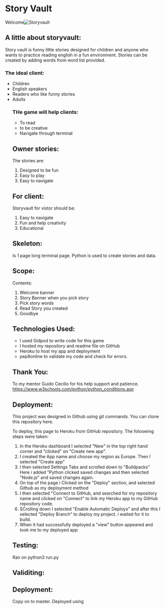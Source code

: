 # Story Vault

Welcome![Storyvault](https://reenao-storyvault-ws6btefjbni.ws-eu28.gitpod.io)

## A little about storyvault:
Story vault is funny little stories designed for children and anyone who wants to practice reading english in a fun environment.
Stories can be created by adding words from word list provided.

### The ideal client:
<ul>
<li>Children</li>
<li>English speakers</li>
<li>Readers who like funny stories</li>
<li>Adults</li>

### THe game will help clients:
<ul>
<li>To read</li>
<li>to be creative</li>
<li>Navigate through terminal</li>
</ul>

## Owner stories:
The stories are:
<ol>
<li>Designed to be fun</li>
<li>Easy to play</li>
<li>Easy to navigate</li>
</ol>
  
  ## For client:
Storyvault for vistor should be:
<ol>
<li>Easy to navigate</li>
<li>Fun and help creativity</li>
<li>Educational</li>
</ol>

## Skeleton:
Is 1 page long terminal page.
Python is used to create stories and data.

## Scope:
Contents: 
<Ol>
<li>Welcome banner</li>
<li>Story Banner when you pick story</li>
<li>Pick story words</li>
<li> Read Story you created</li>
<li>Goodbye</li>
</Ol>

## Technologies Used:
<ul>
<li>I used Gidpod to write code for this game</li>
<li>I hosted my repository and readme file on GitHub</li>
<li>Heroku to host my app and deployment</li>
<li>pep8online to validate my code and check for errors.</li>
</ul>





## Thank You:
To my mentor Guido Cecilio for his help support and patience.
https://www.w3schools.com/python/python_conditions.asp

## Deployment:

This project was designed in Github using git commands. You can clone this repository here.

To deploy, this page to Heroku from GitHub repository.
The foloowing steps were taken:

<ol>
<li>
In the Heroku dashboard I selected "New" in the top right hand corner and "clicked" on "Create new app".</li>
<li>I created the App name and choose my region as Europe. Then I selected "Create app"</li>
<li>I then selected Settings Tabs and scrolled down to "Buildpacks"  Here i added "Python clicked saved changes and then selected "Node.js" and saved changes again.</li>
<li>On top of the page i Clicked on the "Deploy" section, and selected Github as my deployment method</li>
<li>I then selected "Connect to GitHub, and searched for my repository name and clicked on "Connect" to link my Heroku app to my GitHub repository code.</li>
<li>SCrolling down I selected "Enable Automatic Deploys" and after this I selected "Deploy Branch" to deploy my project. i waited for it to build.</li>
<li>When it had successfully deployed a "view" button appeared and took me to my deployed app</li>
</ol>






















































































 

## Testing:
Ran on python3 run.py

## Validiting:




## Deployment:
Copy on to master.
Deployed using 

